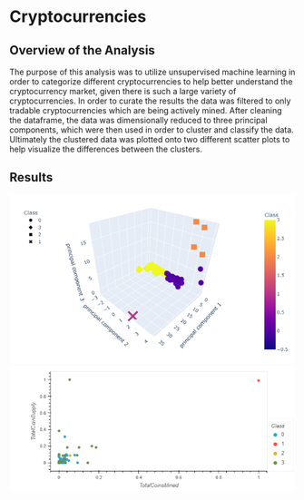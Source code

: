 # Cryptocurrencies
## Overview of the Analysis
The purpose of this analysis was to utilize unsupervised machine learning in order to categorize different cryptocurrencies to help better understand the cryptocurrency market, given there is such a large variety of cryptocurrencies.  In order to curate the results the data was filtered to only tradable cryptocurrencies which are being actively mined.  After cleaning the dataframe, the data was dimensionally reduced to three principal components, which were then used in order to cluster and classify the data.  Ultimately the clustered data was plotted onto two different scatter plots to help visualize the differences between the clusters.
## Results
![3dscatter](https://github.com/conpm/Cryptocurrencies/blob/main/Analysis/3dscatter.PNG)
![scatter](https://github.com/conpm/Cryptocurrencies/blob/main/Analysis/scatter.PNG)
